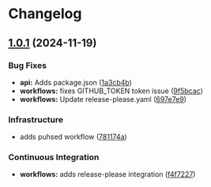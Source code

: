 # Changelog

## [1.0.1](https://github.com/White-Bear-Project/gh-workflows-example/compare/v1.0.0...v1.0.1) (2024-11-19)


### Bug Fixes

* **api:** Adds package.json ([1a3cb4b](https://github.com/White-Bear-Project/gh-workflows-example/commit/1a3cb4b92c381d3714e981cedcc750db130686be))
* **workflows:** fixes GITHUB_TOKEN token issue ([9f5bcac](https://github.com/White-Bear-Project/gh-workflows-example/commit/9f5bcacecc15878c57e445af9fb79fe44d0b31c6))
* **workflows:** Update release-please.yaml ([697e7e9](https://github.com/White-Bear-Project/gh-workflows-example/commit/697e7e99a0fb3c4399b8df8779823169128d90c2))


### Infrastructure

* adds puhsed workflow ([781174a](https://github.com/White-Bear-Project/gh-workflows-example/commit/781174aaa2d91bc8fb2b58fa776c9f35e4ea542c))


### Continuous Integration

* **workflows:** adds release-please integration ([f4f7227](https://github.com/White-Bear-Project/gh-workflows-example/commit/f4f72272c9380ec82a8fa4d890be7b56b43fa840))
